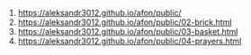 1. <https://aleksandr3012.github.io/afon/public/>
1. <https://aleksandr3012.github.io/afon/public/02-brick.html>
1. <https://aleksandr3012.github.io/afon/public/03-basket.html>
1. <https://aleksandr3012.github.io/afon/public/04-prayers.html>

